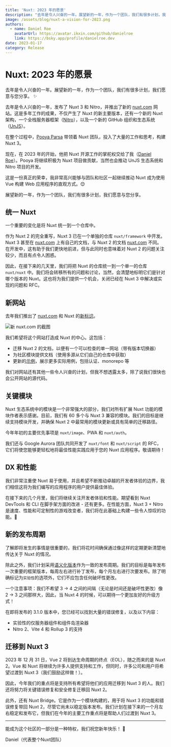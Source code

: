 ```yaml
---
title: 'Nuxt: 2023 年的愿景'
description: "去年是令人兴奋的一年。展望新的一年，作为一个团队，我们有很多计划，我们愿意与您分享。"
image: /assets/blog/nuxt-a-vision-for-2023.png
authors:
  - name: Daniel Roe
    avatarUrl: https://avatar.ikxin.com/github/danielroe
    link: https://bsky.app/profile/danielroe.dev
date: 2023-01-17
category: Release
---
```


# Nuxt: 2023 年的愿景

去年是令人兴奋的一年。展望新的一年，作为一个团队，我们有很多计划，我们愿意与您分享。 :sparkles:

去年是令人兴奋的一年，发布了 Nuxt 3 和 Nitro，并推出了新的 [nuxt.com](http://nuxt.com/) 网站。这是多年工作的成果，不仅产生了 Nuxt 的新主要版本，还有一个新的 Nuxt 架构，一个全栈服务器框架（[Nitro](https://nitro.zhcndoc.com/)），以及一个新的 GitHub 组织和生态系统（[UnJS](https://github.com/unjs/)）。

在整个过程中，[Pooya Parsa](https://github.com/pi0) 带领着 Nuxt 团队，投入了大量的工作和思考，构建 Nuxt 3。

现在，在 2023 年的开始，他把 Nuxt 开源工作的掌舵权交给了我（[Daniel Roe](https://github.com/danielroe)）。Pooya 将继续积极为 Nuxt 项目做贡献，当然也会推动 UnJS 生态系统和 Nitro 项目的开发。

这是一份真正的荣幸，我非常高兴能够与团队和社区一起继续推动 Nuxt 成为使用 Vue 构建 Web 应用程序的直观方式。😊

展望新的一年，作为一个团队，我们有很多计划，我们愿意与您分享。

## 统一 Nuxt

一个重要的变化是将 Nuxt 统一到一个仓库中。

作为 Nuxt 2 的完全重写，Nuxt 3 已在一个单独的仓库 `nuxt/framework` 中开发。Nuxt 3 甚至在 [nuxt.com](http://nuxt.com/) 上有自己的文档，与 Nuxt 2 的文档 [nuxt.com](https://v2.nuxt.com) 不同。在开发中，这有助于我们更快地前进，但与此同时也意味着对 Nuxt 2 的问题关注较少，而且有点令人困惑。

因此，在接下来的几天里，我们将把 Nuxt 的仓库统一到一个单一的仓库 `nuxt/nuxt` 中。我们将会转移所有的问题和讨论，当然，会清楚地标明它们是针对哪个版本的 Nuxt。这也将为我们提供一个机会，关闭已经在 Nuxt 3 中解决或实现的问题和 RFC。

## 新网站

去年我们推出了 [nuxt.com](http://nuxt.com/) 和 Nuxt 的[新标识](/design-kit)。

![新 nuxt.com 的截图](https://user-images.githubusercontent.com/28706372/212973698-91fce9a6-e9ef-4fdc-ad63-9b3924c41704.png)

我们希望将这个网站打造成 Nuxt 的中心。这包括：

- 迁移 Nuxt 2 的文档，以便有一个可以检查的单一网站（带有版本切换器）
- 为社区模块提供文档（使用多源从它们自己的仓库中获取）
- 更新的[示例](/docs/examples/hello-world)，展示更多实际用例，包括认证、monorepo 等

我们对网站还有其他一些令人兴奋的计划，但我不想透露太多，除了说我们很快也会公开网站的源代码。

## 关键模块

Nuxt 生态系统中的模块是一个非常强大的部分，我们对所有扩展 Nuxt 功能的模块作者表示感谢。目前，我们有 60 多个与 Nuxt 3 兼容的模块。我们的目标是继续支持模块开发，并确保 Nuxt 2 中最常用的模块更新或具有简单的迁移路径。

今年年初的主要优先事项是 `nuxt/image`、PWA 和 `nuxt/auth`。

我们还与 Google Aurora 团队共同开发了 `nuxt/font` 和 `nuxt/script` 的 RFC，它们将使您能够更轻松地将最佳性能实践应用于您的 Nuxt 应用程序。敬请期待！

## DX 和性能

我们非常注重使 Nuxt 易于使用，并且希望不断推动卓越的开发者体验的边界，我们相信这将为我们编写的应用程序的用户提供最佳体验。

在接下来的几个月里，我们将继续关注开发者体验和性能。期望看到 Nuxt DevTools 和 CLI 在脚手架方面的改进 - 还有更多。在性能方面，Nuxt 3 + Nitro 是速度、性能和可定制性的游戏改变者，我们将在此基础上构建一些令人惊叹的功能。🚀

## 新的发布周期

了解即将发生的事情是很重要的，我们将花时间确保通过像这样的定期更新清楚地传达关于 Nuxt 的情况。

除此之外，我们计划采用[语义化版本](https://semver.org/)作为一致的发布周期。我们的目标是每年发布一次重要的框架版本，每周左右进行补丁发布，每个月左右进行次要发布。除了明确标记为`实验性`的选项外，它们不应包含任何破坏性更改。

一个注意事项：我们不希望 3 -> 4 之间的间隔（无论是时间还是破坏性更改）像 2 -> 3 之间那样大，因此，当 Nuxt 4 的时候，可以期待一个更加友好的升级方式！

在即将发布的 3.1.0 版本中，您已经可以找到大量的错误修复，以及以下内容：

- 实验性的仅服务器组件和组件岛渲染器
- Nitro 2、Vite 4 和 Rollup 3 的支持

## 迁移到 Nuxt 3

2023 年 12 月 31 日，Vue 2 将到达生命周期的终点（EOL），随之而来的是 Nuxt 2。Vue 和 Nuxt 将继续为许多人提供支持和工作，但同时，许多公司和用户将希望过渡到 Nuxt 3（我们鼓励这样做！）。

因此，今年我们的重点将是支持所有希望将他们的应用迁移到 Nuxt 3 的人。我们还将努力将关键错误修复和安全修复迁移回 Nuxt 2。

此外，还有 Nuxt Bridge。它是作为一个模块构建的，用于将 Nuxt 3 的功能和错误修复带回 Nuxt 2，尽管它尚未以稳定版本发布。我们计划在接下来的一个月左右稳定和发布它，但我们在今年的主要工作重点将是帮助人们过渡到 Nuxt 3。

---

能成为这个社区的一部分是一种特权，我们祝您新年快乐！ 💚

Daniel（代表整个Nuxt团队）
